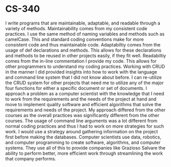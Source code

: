 # CS-340

I write programs that are maintainable, adaptable, and readable through a variety of methods. Maintainability comes from my consistent code practices. I use the same method of naming variables and methods such as camelCase. This and standard coding conventions make for more consistent code and thus maintainable code. Adaptabiltiy comes from the usage of def declarations and methods. This allows for these declarations and methods to be reused in other projects easily, if they fit well. Readabiltiy comes from the in-line commentation I provide my code. This allows for other programmers to understand my coding practices. Working with CRUD in the manner I did provided insights into how to work with the language and command line system that I did not know about before. I can re-utilize the CRUD system for other projects that need me to utilize any of the major four functions for either a specific document or set of documents. I approach a problem as a computer scientist with the knowledge that I need to work from the requirements and the needs of the project at hand and move to implement quality software and efficient algorithms that solve the requirements and needs of the project. My approach differed from the other courses as the overall practices was significantly different from the other courses. The usage of command line arguments was a lot different from normal coding practices and thus I had to work on more strategies for such work. I would use a strategy around gathering information on the project first before making the databases. Computer scientists use data, robotics, and computer programming to create software, algorithms, and computer systems. They use all of this to provide companies like Grazioso Salvare the ability to perform better, more efficient work through streamlining the work that company performs. 

